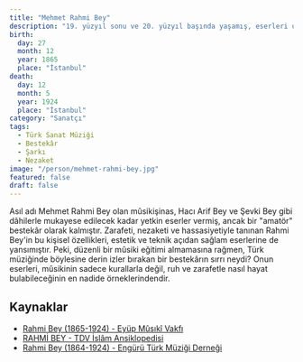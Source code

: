 ```yaml
---
title: "Mehmet Rahmi Bey"
description: "19. yüzyıl sonu ve 20. yüzyıl başında yaşamış, eserleri ustalarla anılan Türk Sanat Müziği bestekârı."
birth:
  day: 27
  month: 12
  year: 1865
  place: "İstanbul"
death:
  day: 12
  month: 5
  year: 1924
  place: "İstanbul"
category: "Sanatçı"
tags:
  - Türk Sanat Müziği
  - Bestekâr
  - Şarkı
  - Nezaket
image: "/person/mehmet-rahmi-bey.jpg"
featured: false
draft: false
---
```


Asıl adı Mehmet Rahmi Bey olan mûsikişinas, Hacı Arif Bey ve Şevki Bey gibi dâhilerle mukayese edilecek kadar yetkin eserler vermiş, ancak bir "amatör" bestekâr olarak kalmıştır. Zarafeti, nezaketi ve hassasiyetiyle tanınan Rahmi Bey'in bu kişisel özellikleri, estetik ve teknik açıdan sağlam eserlerine de yansımıştır. Peki, düzenli bir mûsiki eğitimi almamasına rağmen, Türk müziğinde böylesine derin izler bırakan bir bestekârın sırrı neydi? Onun eserleri, mûsikinin sadece kurallarla değil, ruh ve zarafetle nasıl hayat bulabileceğinin en nadide örneklerindendir.

## Kaynaklar

- [Rahmi Bey (1865-1924) - Eyüp Mûsıkî Vakfı](https://www.eyupmusikivakfi.com/bestekarlarimiz/rahmi-bey)
- [RAHMİ BEY - TDV İslâm Ansiklopedisi](https://islamansiklopedisi.org.tr/rahmi-bey)
- [Rahmi Bey (1864-1924) - Engürü Türk Müziği Derneği](https://www.engurutsm.com/rahmi-bey-1864-1924/)
